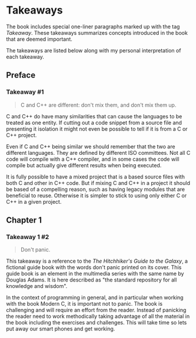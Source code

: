 # Takeaways

The book includes special one-liner paragraphs marked up with the tag *Takeaway*. These takeaways summarizes concepts introduced in the book that are deemed important.

The takeaways are listed below along with my personal interpretation of each takeaway.

## Preface

### Takeaway #1

> C and C++ are different: don't mix them, and don't mix them up.

C and C++ do have many similarities that can cause the languages to be treated as one entity. If cutting out a code snippet from a source file and presenting it isolation it might not even be possible to tell if it is from a C or C++ project.

Even if C and C++ being similar we should remember that the two are different languages. They are defined by different ISO committees. Not all C code will compile with a C++ compiler, and in some cases the code will compile but actually give different results when being executed.

It is fully possible to have a mixed project that is a based source files with both C and other in C++ code. But if mixing C and C++ in a project it should be based of a compelling reason, such as having legacy modules that are beneficial to reuse. Otherwise it is simpler to stick to using only either C or C++ in a given project.

## Chapter 1

### Takeaway 1 #2

> Don't panic.

This takeaway is a reference to the *The Hitchhiker's Guide to the Galaxy*, a fictional guide book with the words don't panic printed on its cover. This guide book is an element in the multimedia series with the same name by Douglas Adams. It is here described as "the standard repository for all knowledge and wisdom".

In the context of programming in general, and in particular when working with the book Modern C, it is important not to panic. The book is challenging and will require an effort from the reader. Instead of panicking the reader need to work methodically taking advantage of all the material in the book including the exercises and challenges. This will take time so lets put away our smart phones and get working.
